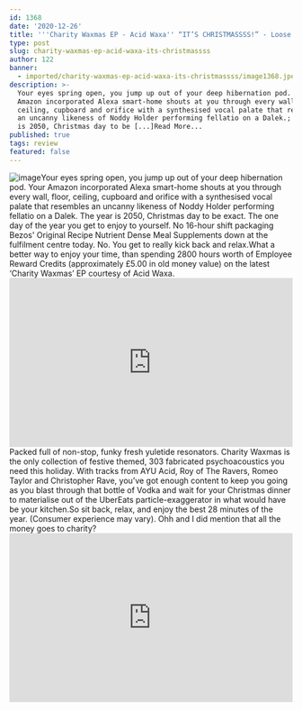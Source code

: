 ```yaml
---
id: 1368
date: '2020-12-26'
title: '''Charity Waxmas EP - Acid Waxa'' “IT’S CHRISTMASSSS!” - Loose Lips'
type: post
slug: charity-waxmas-ep-acid-waxa-its-christmassss
author: 122
banner:
  - imported/charity-waxmas-ep-acid-waxa-its-christmassss/image1368.jpeg
description: >-
  Your eyes spring open, you jump up out of your deep hibernation pod. Your
  Amazon incorporated Alexa smart-home shouts at you through every wall, floor,
  ceiling, cupboard and orifice with a synthesised vocal palate that resembles
  an uncanny likeness of Noddy Holder performing fellatio on a Dalek.; The year
  is 2050, Christmas day to be [...]Read More...
published: true
tags: review
featured: false
---
```

![image](../imported/charity-waxmas-ep-acid-waxa-its-christmassss/image1368.jpeg)Your eyes spring open, you jump up out of your deep hibernation pod. Your Amazon incorporated Alexa smart-home shouts at you through every wall, floor, ceiling, cupboard and orifice with a synthesised vocal palate that resembles an uncanny likeness of Noddy Holder performing fellatio on a Dalek. The year is 2050, Christmas day to be exact. The one day of the year you get to enjoy to yourself. No 16-hour shift packaging Bezos' Original Recipe Nutrient Dense Meal Supplements down at the fulfilment centre today. No. You get to really kick back and relax.What a better way to enjoy your time, than spending 2800 hours worth of Employee Reward Credits (approximately £5.00 in old money value) on the latest ‘Charity Waxmas’ EP courtesy of Acid Waxa.<iframe width='100%' height='300' scrolling='no' frameborder='no' allow='autoplay' src='http://www.youtube.com/embed/s81UEnPlA2A?wmode=opaque'></iframe>Packed full of non-stop, funky fresh yuletide resonators. Charity Waxmas is the only collection of festive themed, 303 fabricated psychoacoustics you need this holiday. With tracks from AYU Acid, Roy of The Ravers, Romeo Taylor and Christopher Rave, you’ve got enough content to keep you going as you blast through that bottle of Vodka and wait for your Christmas dinner to materialise out of the UberEats particle-exaggerator in what would have be your kitchen.So sit back, relax, and enjoy the best 28 minutes of the year. (Consumer experience may vary). Ohh and I did mention that all the money goes to charity?<iframe width='100%' height='300' scrolling='no' frameborder='no' allow='autoplay' src='https://bandcamp.com/EmbeddedPlayer/album=2055776131/size=large/bgcol=ffffff/linkcol=0687f5/tracklist=false/artwork=small/transparent=true/'></iframe>